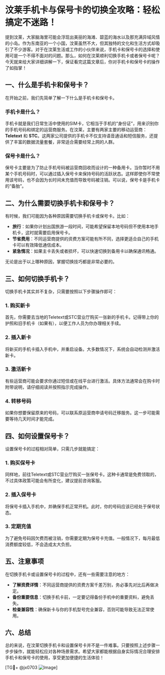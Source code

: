 # 汶莱手机卡与保号卡的切换全攻略：轻松搞定不迷路！

提到汶莱，大家脑海里可能会浮现出美丽的海滩、碧蓝的海水以及那充满异域风情的小岛。作为东南亚的一个小国，汶莱虽然不大，但其独特的文化和生活方式却吸引了不少游客。对于在汶莱生活或工作的小伙伴来说，手机卡和保号卡的选择和使用可是一个不得不面对的问题。那么，如何在汶莱顺利切换手机卡或者保号卡呢？今天就来给大家详细讲解一下，保证看完这篇文章后，你对手机卡和保号卡的操作了如指掌！

## 一、什么是手机卡和保号卡？

在开始之前，我们先简单了解一下什么是手机卡和保号卡。

### 手机卡是什么？
手机卡就是我们日常生活中使用的SIM卡，它相当于手机的“身份证”，用来识别你的手机号码和绑定的运营商服务。在汶莱，主要有两家主要的移动运营商：**Teletext** 和 **STC**。这两家公司提供的手机卡不仅支持语音通话和短信服务，还提供了丰富的数据流量套餐，非常适合需要经常上网的人群。

### 保号卡是什么？
保号卡主要是为了防止手机号码被运营商回收而设计的一种备用卡。当你暂时不用某个手机号码时，可以通过插入保号卡来保持号码的活跃状态。这样即使你不常使用该号码，也不会因为长时间未充值而导致号码被注销。可以说，保号卡是手机卡的“备胎”。

## 二、为什么需要切换手机卡和保号卡？

有时候，我们可能因为各种原因需要切换手机卡或保号卡。比如：
- **旅行**：如果你计划出国旅游一段时间，可能希望保留本地号码但不使用本地手机卡，这时就需要启用保号卡。
- **节省费用**：不同运营商提供的资费方案可能有所不同，选择更适合自己的手机卡可以有效降低通信成本。
- **紧急情况**：如果主卡丢失或者损坏，可以快速切换到备用卡以确保通讯畅通。

无论是出于以上哪种原因，掌握切换技巧都是非常必要的。

## 三、如何切换手机卡？

切换手机卡其实并不复杂，只需要按照以下步骤操作即可：

### 1. 购买新卡
首先，你需要去当地的Teletext或STC营业厅购买一张新的手机卡。记得带上你的护照和旧手机卡（如果有），以便工作人员为你办理相关手续。

### 2. 插入新卡
将新买的手机卡插入手机中，并重启设备。大多数情况下，系统会自动检测并激活新卡。

### 3. 激活新卡
有些运营商可能会要求你通过短信或在线平台进行激活。具体方法通常会在购卡时附带说明，请仔细阅读并按照指示完成操作。

### 4. 转移号码
如果你想要保留原来的号码，可以联系原运营商申请号码迁移服务。这一步可能需要等待几天时间才能完成。

## 四、如何设置保号卡？

设置保号卡的过程相对简单，只需几步就能搞定：

### 1. 购买保号卡
同样地，前往Teletext或STC营业厅购买一张保号卡。这种卡通常是免费领取的，不过具体政策可能会有所变化，建议提前咨询客服。

### 2. 插入保号卡
将保号卡插入手机中，并确保手机正常开机。此时，你的号码应该已经处于保号状态。

### 3. 定期充值
为了避免号码因欠费而被注销，你需要定期为保号卡充值。一般情况下，每月最低消费额度较低，不会造成太大负担。

## 五、注意事项

在切换手机卡或设置保号卡的过程中，还有一些需要注意的地方：

- **了解资费详情**：不同运营商提供的资费方案千差万别，务必事先对比后再做决定。
- **备份重要信息**：切换手机卡前，一定要记得备份手机中的重要资料，避免丢失。
- **检查兼容性**：确保新卡与你的手机型号完全兼容，否则可能导致无法正常使用。

## 六、总结

总的来说，在汶莱切换手机卡和设置保号卡并不是一件难事。只要按照上述步骤一步步操作，就能轻松应对各种场景需求。希望大家都能根据自身实际情况合理安排手机卡和保号卡的使用，享受更加便捷的生活体验！

[TG💪+ @jx0703 ![Image](https://github.com/user-attachments/assets/dbca1d08-cadb-493c-b0ec-ad6f7a83f270)]